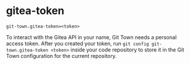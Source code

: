 # gitea-token

```
git-town.gitea-token=<token>
```

To interact with the Gitea API in your name, Git Town needs a personal access
token. After you created your token, run
`git config git-town.gitea-token <token>` inside your code repository to store
it in the Git Town configuration for the current repository.
